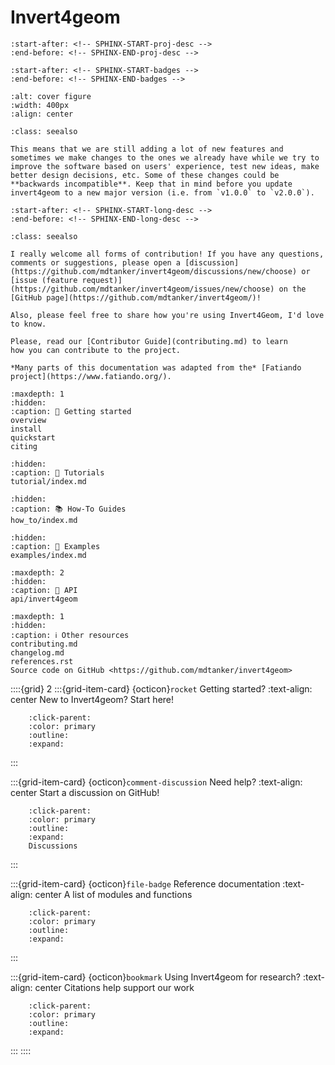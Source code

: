 # Invert4geom

```{include} ../README.md
:start-after: <!-- SPHINX-START-proj-desc -->
:end-before: <!-- SPHINX-END-proj-desc -->
```

```{include} ../README.md
:start-after: <!-- SPHINX-START-badges -->
:end-before: <!-- SPHINX-END-badges -->
```

```{image} figures/cover_fig.png
:alt: cover figure
:width: 400px
:align: center
```

```{admonition} Ready for daily use but still changing.
:class: seealso

This means that we are still adding a lot of new features and sometimes we make changes to the ones we already have while we try to improve the software based on users' experience, test new ideas, make better design decisions, etc. Some of these changes could be **backwards incompatible**. Keep that in mind before you update invert4geom to a new major version (i.e. from `v1.0.0` to `v2.0.0`).
```

```{include} ../README.md
:start-after: <!-- SPHINX-START-long-desc -->
:end-before: <!-- SPHINX-END-long-desc -->
```

```{admonition} How to contribute
:class: seealso

I really welcome all forms of contribution! If you have any questions, comments or suggestions, please open a [discussion](https://github.com/mdtanker/invert4geom/discussions/new/choose) or [issue (feature request)](https://github.com/mdtanker/invert4geom/issues/new/choose) on the [GitHub page](https://github.com/mdtanker/invert4geom/)!

Also, please feel free to share how you're using Invert4Geom, I'd love to know.

Please, read our [Contributor Guide](contributing.md) to learn
how you can contribute to the project.
```

```{note}
*Many parts of this documentation was adapted from the* [Fatiando project](https://www.fatiando.org/).
```

```{toctree}
:maxdepth: 1
:hidden:
:caption: 🚀 Getting started
overview
install
quickstart
citing
```

```{toctree}
:hidden:
:caption: 🚶 Tutorials
tutorial/index.md
```

```{toctree}
:hidden:
:caption: 📚 How-To Guides
how_to/index.md
```

```{toctree}
:hidden:
:caption: 📂 Examples
examples/index.md
```

```{toctree}
:maxdepth: 2
:hidden:
:caption: 📖 API
api/invert4geom
```

```{toctree}
:maxdepth: 1
:hidden:
:caption: ℹ️ Other resources
contributing.md
changelog.md
references.rst
Source code on GitHub <https://github.com/mdtanker/invert4geom>
```


::::{grid} 2
:::{grid-item-card} {octicon}`rocket` Getting started?
:text-align: center
New to Invert4geom? Start here!
```{button-ref} quickstart
    :click-parent:
    :color: primary
    :outline:
    :expand:
```
:::

:::{grid-item-card} {octicon}`comment-discussion` Need help?
:text-align: center
Start a discussion on GitHub!
```{button-link} https://github.com/mdtanker/invert4geom/discussions
    :click-parent:
    :color: primary
    :outline:
    :expand:
    Discussions
```
:::

:::{grid-item-card} {octicon}`file-badge` Reference documentation
:text-align: center
A list of modules and functions
```{button-ref} api/invert4geom
    :click-parent:
    :color: primary
    :outline:
    :expand:
```
:::

:::{grid-item-card} {octicon}`bookmark` Using Invert4geom for research?
:text-align: center
Citations help support our work
```{button-ref} citing
    :click-parent:
    :color: primary
    :outline:
    :expand:
```
:::
::::
